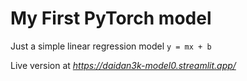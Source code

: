 # My First PyTorch model
Just a simple linear regression model `y = mx + b`

Live version at *https://daidan3k-model0.streamlit.app/*
